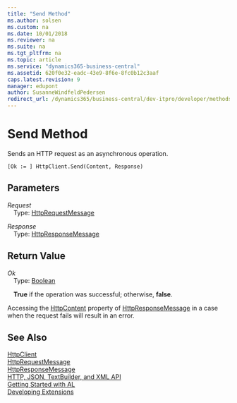 ```yaml
---
title: "Send Method"
ms.author: solsen
ms.custom: na
ms.date: 10/01/2018
ms.reviewer: na
ms.suite: na
ms.tgt_pltfrm: na
ms.topic: article
ms.service: "dynamics365-business-central"
ms.assetid: 620f0e32-eadc-43e9-8f6e-8fc0b12c3aaf
caps.latest.revision: 9
manager: edupont
author: SusanneWindfeldPedersen
redirect_url: /dynamics365/business-central/dev-itpro/developer/methods-auto/library
---
```


 

# Send Method
Sends an HTTP request as an asynchronous operation.

```
[Ok := ] HttpClient.Send(Content, Response)
```

## Parameters
*Request*  
&emsp;Type: [HttpRequestMessage](httprequestmessage-class.md)  

*Response*  
&emsp;Type: [HttpResponseMessage](httpresponsemessage-class.md)  

## Return Value
*Ok*  
&emsp;Type: [Boolean](../datatypes/devenv-boolean-data-type.md)

&emsp;**True** if the operation was successful; otherwise, **false**.

Accessing the [HttpContent](httpcontent-class.md) property of [HttpResponseMessage](httpresponsemessage-class.md) in a case when the request fails will result in an error.

## See Also
[HttpClient](httpclient-class.md)  
[HttpRequestMessage](httprequestmessage-class.md)  
[HttpResponseMessage](httpresponsemessage-class.md)  
[HTTP, JSON, TextBuilder, and XML API](../devenv-restapi-overview.md)  
[Getting Started with AL](../devenv-get-started.md)  
[Developing Extensions](../devenv-dev-overview.md)  